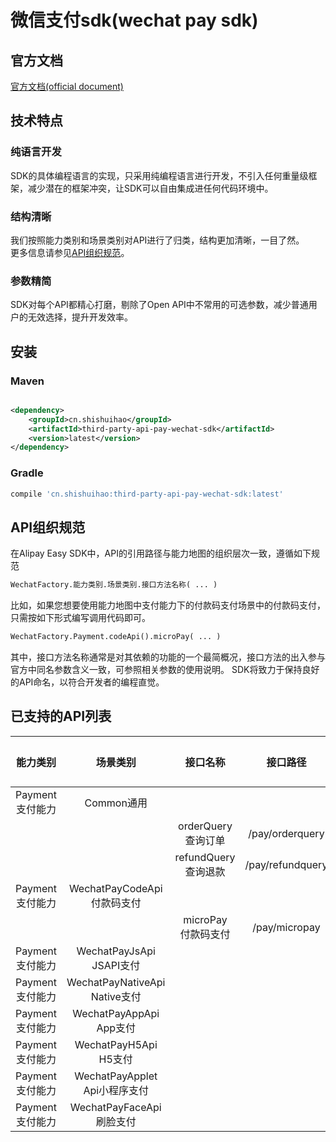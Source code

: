 # 微信支付sdk(wechat pay sdk)

## 官方文档

[官方文档(official document)](https://pay.weixin.qq.com/wiki/doc/api/index.html)

## 技术特点

### 纯语言开发

SDK的具体编程语言的实现，只采用纯编程语言进行开发，不引入任何重量级框架，减少潜在的框架冲突，让SDK可以自由集成进任何代码环境中。

### 结构清晰

我们按照能力类别和场景类别对API进行了归类，结构更加清晰，一目了然。<br>
更多信息请参见<a href="#API组织规范">API组织规范</a>。

### 参数精简

SDK对每个API都精心打磨，剔除了Open API中不常用的可选参数，减少普通用户的无效选择，提升开发效率。

## 安装

### Maven

```xml

<dependency>
    <groupId>cn.shishuihao</groupId>
    <artifactId>third-party-api-pay-wechat-sdk</artifactId>
    <version>latest</version>
</dependency>
```

### Gradle

```groovy
compile 'cn.shishuihao:third-party-api-pay-wechat-sdk:latest'
```

## API组织规范

在Alipay Easy SDK中，API的引用路径与能力地图的组织层次一致，遵循如下规范

```txt
WechatFactory.能力类别.场景类别.接口方法名称( ... )
```

比如，如果您想要使用能力地图中支付能力下的付款码支付场景中的付款码支付，只需按如下形式编写调用代码即可。

```txt
WechatFactory.Payment.codeApi().microPay( ... )
```

其中，接口方法名称通常是对其依赖的功能的一个最简概况，接口方法的出入参与官方中同名参数含义一致，可参照相关参数的使用说明。
SDK将致力于保持良好的API命名，以符合开发者的编程直觉。

## 已支持的API列表

| 能力类别             | 场景类别                          | 接口名称                 | 接口路径         | 已测试 |
| :------------------: | :-------------------------------: | :----------------------: | :--------------: | :----: |
| Payment</br>支付能力 |           Common通用              |                          |                  |        |
|                      |                                   | orderQuery</br>查询订单  | /pay/orderquery  | 是     |
|                      |                                   | refundQuery</br>查询退款 | /pay/refundquery |        |
| Payment</br>支付能力 | WechatPayCodeApi</br>付款码支付   |                          |                  |        |
|                      |                                   | microPay</br>付款码支付  | /pay/micropay    | 是     |
| Payment</br>支付能力 | WechatPayJsApi</br>JSAPI支付      |                          |                  |        |
| Payment</br>支付能力 | WechatPayNativeApi</br>Native支付 |                          |                  |        |
| Payment</br>支付能力 | WechatPayAppApi</br>App支付       |                          |                  |        |
| Payment</br>支付能力 | WechatPayH5Api</br>H5支付         |                          |                  |        |
| Payment</br>支付能力 | WechatPayApplet</br>Api小程序支付 |                          |                  |        |
| Payment</br>支付能力 | WechatPayFaceApi</br>刷脸支付     |                          |                  |        |
